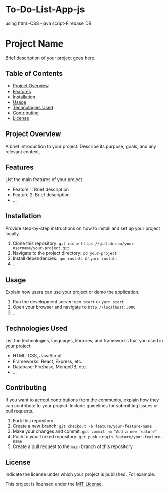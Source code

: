 # To-Do-List-App-js
using html -CSS -java script-Firebase DB
# Project Name

Brief description of your project goes here.

## Table of Contents

- [Project Overview](#project-overview)
- [Features](#features)
- [Installation](#installation)
- [Usage](#usage)
- [Technologies Used](#technologies-used)
- [Contributing](#contributing)
- [License](#license)

## Project Overview

A brief introduction to your project. Describe its purpose, goals, and any relevant context.

## Features

List the main features of your project.

- Feature 1: Brief description
- Feature 2: Brief description
- ...

## Installation

Provide step-by-step instructions on how to install and set up your project locally.

1. Clone this repository: `git clone https://github.com/your-username/your-project.git`
2. Navigate to the project directory: `cd your-project`
3. Install dependencies: `npm install` or `yarn install`
4. ...

## Usage

Explain how users can use your project or demo the application.

1. Run the development server: `npm start` or `yarn start`
2. Open your browser and navigate to `http://localhost:3000`
3. ...

## Technologies Used

List the technologies, languages, libraries, and frameworks that you used in your project.

- HTML, CSS, JavaScript
- Frameworks: React, Express, etc.
- Database: Firebase, MongoDB, etc.
- ...

## Contributing

If you want to accept contributions from the community, explain how they can contribute to your project. Include guidelines for submitting issues or pull requests.

1. Fork this repository
2. Create a new branch: `git checkout -b feature/your-feature-name`
3. Make your changes and commit: `git commit -m "Add a new feature"`
4. Push to your forked repository: `git push origin feature/your-feature-name`
5. Create a pull request to the `main` branch of this repository

## License

Indicate the license under which your project is published. For example:

This project is licensed under the [MIT License](LICENSE).

